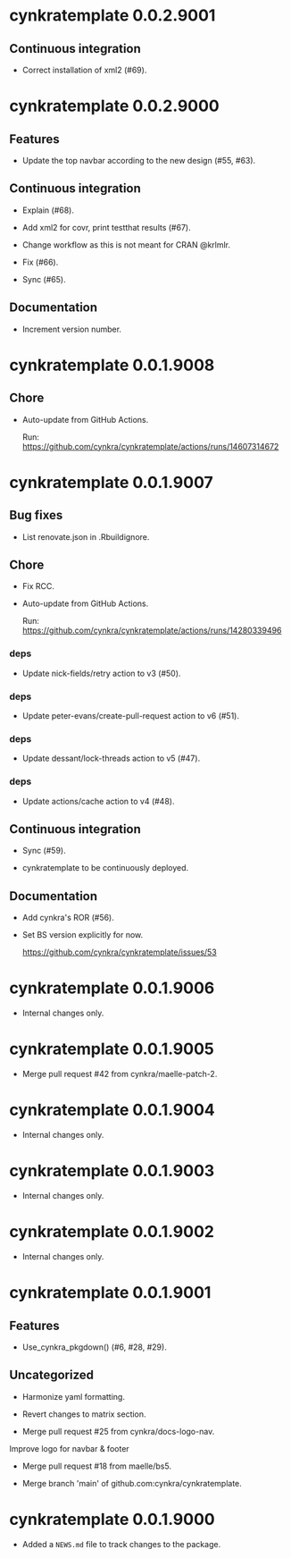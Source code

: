 <!-- NEWS.md is maintained by https://fledge.cynkra.com, contributors should not edit this file -->

# cynkratemplate 0.0.2.9001

## Continuous integration

- Correct installation of xml2 (#69).


# cynkratemplate 0.0.2.9000

## Features

- Update the top navbar according to the new design (#55, #63).

## Continuous integration

- Explain (#68).

- Add xml2 for covr, print testthat results (#67).

- Change workflow as this is not meant for CRAN @krlmlr.

- Fix (#66).

- Sync (#65).

## Documentation

- Increment version number.


# cynkratemplate 0.0.1.9008

## Chore

- Auto-update from GitHub Actions.

  Run: https://github.com/cynkra/cynkratemplate/actions/runs/14607314672


# cynkratemplate 0.0.1.9007

## Bug fixes

- List renovate.json in .Rbuildignore.

## Chore

- Fix RCC.

- Auto-update from GitHub Actions.

  Run: https://github.com/cynkra/cynkratemplate/actions/runs/14280339496

### deps

- Update nick-fields/retry action to v3 (#50).

### deps

- Update peter-evans/create-pull-request action to v6 (#51).

### deps

- Update dessant/lock-threads action to v5 (#47).

### deps

- Update actions/cache action to v4 (#48).

## Continuous integration

- Sync (#59).

- cynkratemplate to be continuously deployed.

## Documentation

- Add cynkra's ROR (#56).

- Set BS version explicitly for now.

  https://github.com/cynkra/cynkratemplate/issues/53


# cynkratemplate 0.0.1.9006

- Internal changes only.


# cynkratemplate 0.0.1.9005

- Merge pull request #42 from cynkra/maelle-patch-2.


# cynkratemplate 0.0.1.9004

- Internal changes only.


# cynkratemplate 0.0.1.9003

- Internal changes only.


# cynkratemplate 0.0.1.9002

- Internal changes only.


# cynkratemplate 0.0.1.9001

## Features

- Use_cynkra_pkgdown() (#6, #28, #29).

## Uncategorized

- Harmonize yaml formatting.

- Revert changes to matrix section.

- Merge pull request #25 from cynkra/docs-logo-nav.

Improve logo for navbar & footer

- Merge pull request #18 from maelle/bs5.



- Merge branch 'main' of github.com:cynkra/cynkratemplate.



# cynkratemplate 0.0.1.9000

* Added a `NEWS.md` file to track changes to the package.
